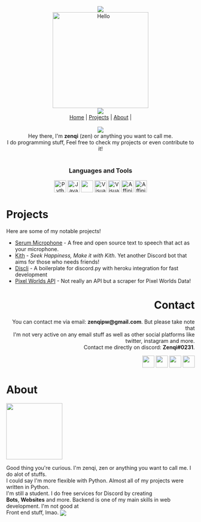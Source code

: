<div align="center">
    <img src="https://github.com/znqi/znqi/raw/main/images/wave%20(1).svg" >
<!--     <img src="https://raw.githubusercontent.com/znqi/znqi/main/images/logo.png" />
    <br>
    <a href="https://github.com/znqi"><img src="https://forthebadge.com/images/badges/built-with-love.svg" width="150" alt="builtwithlove" /></a> -->
</div>

<!-- <div align="center">
    <a href="https://github.com/znqi">Home</a> |
    <a href="#projects">Projects</a> |
    <a href="#about">About</a> |
</div>

<br> -->

<div align="center">
<!--     <a href="https://github.com/znqi"><img align="center" src="https://raw.githubusercontent.com/znqi/znqi/main/images/Hello.gif" alt="Hello"></a> -->
<!--     <a href="https://github.com/znqi"><img src="https://raw.githubusercontent.com/znqi/znqi/main/images/logo_test.gif" width="400" alt="Hello"></a><br> -->
    <a href="https://github.com/znqi"><img src="https://raw.githubusercontent.com/znqi/znqi/main/images/alien.gif" width="256" alt="Hello"></a><br>
    <a href=""><img src="https://spotifynowplaying.vercel.app/api/spotify-playing"></a>
    <br>
    <div align="center">
        <a href="https://github.com/znqi">Home</a> |
        <a href="#projects">Projects</a> |
        <a href="#about">About</a> |
    </div>
    <br>
    <a href="https://github.com/znqi"><img src="https://komarev.com/ghpvc/?username=znqi&color=3cb372"></a>
    <br>
    Hey there, I'm <strong>zenqi</strong> (zen) or anything you want to call me.<br>I do programming stuff, Feel free to check my projects or even contribute to it!
</div>
<br>

<div align="center">
    <h3>Languages and Tools</h3>
    <a href="https://python.org"><img src="https://github.com/znqi/znqi/raw/main/images/python-logo.png" width="32" alt="Python"></a>
    <a href="https://www.javascript.com/"><img src="https://github.com/znqi/znqi/raw/main/images/js.png" width="32" alt="Javascript"></a>
    <a href="#"><img src="https://img.favpng.com/23/10/7/c-programming-language-logo-microsoft-visual-studio-net-framework-png-favpng-WLLTMqZhSPAk9q3DTh993fZnh.jpg" width="32"></a>
    <a href="https://code.visualstudio.com/"><img src="https://cdn.worldvectorlogo.com/logos/visual-studio-code.svg" width="32" alt="Visual Studio Code"></a>
    <a href="https://visualstudio.microsoft.com/downloads/"><img src="https://img.icons8.com/color/452/visual-studio.png" width="32" alt="Visual Studio"></a>
    <a href="https://affinity.serif.com/en-gb/"><img src="https://github.com/znqi/znqi/raw/main/images/affinitydesigner.png" width="32" alt="Affinity Designer"></a>
    <a href="https://affinity.serif.com/en-gb/"><img src="https://github.com/znqi/znqi/raw/main/images/affinityphoto.png" width="32" alt="Affinity Photo"></a>
</div>

# Projects

Here are some of my notable projects!
- [Serum Microphone](https://serummicrophone.ml) - A free and open source text to speech that act as your microphone.
- [Kith](https://kith.ml) - *Seek Happiness, Make it with Kith*. Yet another Discord bot that aims for those who needs friends!
- [Discli](https://github.com/znqi/discli) - A boilerplate for discord.py with heroku integration for fast development
- [Pixel Worlds API](https://github.com/znqi/pixelworldsapi) - Not really an API but a scraper for Pixel Worlds Data!

<div id="about" align="right">
    <h1>Contact</h1>
    <p>You can contact me via email: <strong>zenqipw@gmail.com</strong>. But please take note that <br>
        I'm not very active on any email stuff as well as other social platforms like twitter, instagram and more.<br>
        Contact me directly on discord: <strong>Zenqi#0231</strong>.
    </p>
    <a href="https://github.com/znqi" tooltip="GitHub"><img src="https://github.com/znqi/znqi/raw/main/images/githubb.png" width="32"></a>
    <a href="https://twitter.com/serumstudio" tooltip="Twitter"><img src="http://assets.stickpng.com/images/580b57fcd9996e24bc43c53e.png" width="32"></a>
    <a href="https://www.youtube.com/channel/UC6te9dtFi2HpEExH6QRwSoA" tooltip="Youtube"><img src="https://github.com/znqi/znqi/raw/main/images/yt.png" width="32"></a>
    <a href="https://discord.gg/e4ygDyK6rg" tooltip="Discord"><img src="https://github.com/znqi/znqi/raw/main/images/dc.png" width="32"></a>
    
</div>

# About
<a href="https://github.com/znqi"><img src="https://forthebadge.com/images/badges/made-with-python.svg" width="150"></a>

Good thing you're curious. I'm zenqi, zen or anything you want to call me. I do alot of stuffs.<br>
I could say I'm more flexible with Python. Almost all of my projects were written in Python. <br>
I'm still a student. I do free services for Discord by creating<br>
**Bots**, **Websites** and more. Backend is one of my main skills in web development. I'm not good at<br>
Front end stuff, lmao. 
<img align="center" src="https://github.com/znqi/znqi/raw/main/images/wave.svg">
